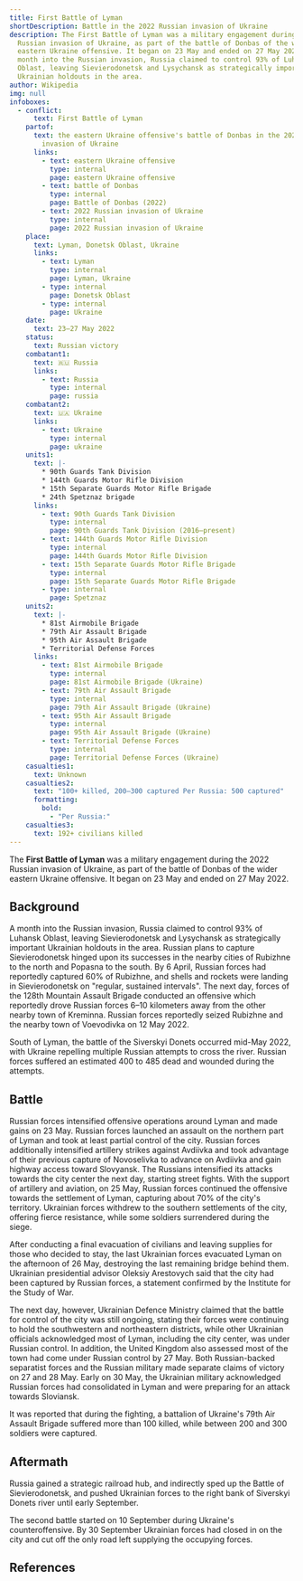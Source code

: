 ```yaml
---
title: First Battle of Lyman
shortDescription: Battle in the 2022 Russian invasion of Ukraine
description: The First Battle of Lyman was a military engagement during the 2022
  Russian invasion of Ukraine, as part of the battle of Donbas of the wider
  eastern Ukraine offensive. It began on 23 May and ended on 27 May 2022. A
  month into the Russian invasion, Russia claimed to control 93% of Luhansk
  Oblast, leaving Sievierodonetsk and Lysychansk as strategically important
  Ukrainian holdouts in the area.
author: Wikipedia
img: null
infoboxes:
  - conflict:
      text: First Battle of Lyman
    partof:
      text: the eastern Ukraine offensive's battle of Donbas in the 2022 Russian
        invasion of Ukraine
      links:
        - text: eastern Ukraine offensive
          type: internal
          page: eastern Ukraine offensive
        - text: battle of Donbas
          type: internal
          page: Battle of Donbas (2022)
        - text: 2022 Russian invasion of Ukraine
          type: internal
          page: 2022 Russian invasion of Ukraine
    place:
      text: Lyman, Donetsk Oblast, Ukraine
      links:
        - text: Lyman
          type: internal
          page: Lyman, Ukraine
        - type: internal
          page: Donetsk Oblast
        - type: internal
          page: Ukraine
    date:
      text: 23–27 May 2022
    status:
      text: Russian victory
    combatant1:
      text: 🇷🇺 Russia
      links:
        - text: Russia
          type: internal
          page: russia
    combatant2:
      text: 🇺🇦 Ukraine
      links:
        - text: Ukraine
          type: internal
          page: ukraine
    units1:
      text: |-
        * 90th Guards Tank Division 
        * 144th Guards Motor Rifle Division 
        * 15th Separate Guards Motor Rifle Brigade 
        * 24th Spetznaz brigade
      links:
        - text: 90th Guards Tank Division
          type: internal
          page: 90th Guards Tank Division (2016–present)
        - text: 144th Guards Motor Rifle Division
          type: internal
          page: 144th Guards Motor Rifle Division
        - text: 15th Separate Guards Motor Rifle Brigade
          type: internal
          page: 15th Separate Guards Motor Rifle Brigade
        - type: internal
          page: Spetznaz
    units2:
      text: |-
        * 81st Airmobile Brigade 
        * 79th Air Assault Brigade 
        * 95th Air Assault Brigade 
        * Territorial Defense Forces
      links:
        - text: 81st Airmobile Brigade
          type: internal
          page: 81st Airmobile Brigade (Ukraine)
        - text: 79th Air Assault Brigade
          type: internal
          page: 79th Air Assault Brigade (Ukraine)
        - text: 95th Air Assault Brigade
          type: internal
          page: 95th Air Assault Brigade (Ukraine)
        - text: Territorial Defense Forces
          type: internal
          page: Territorial Defense Forces (Ukraine)
    casualties1:
      text: Unknown
    casualties2:
      text: "100+ killed, 200–300 captured Per Russia: 500 captured"
      formatting:
        bold:
          - "Per Russia:"
    casualties3:
      text: 192+ civilians killed
---
```


The **First Battle of Lyman** was a military engagement during the 2022 Russian invasion of Ukraine, as part of the battle of Donbas of the wider eastern Ukraine offensive. It began on 23 May and ended on 27 May 2022.

## Background
A month into the Russian invasion, Russia claimed to control 93% of Luhansk Oblast, leaving Sievierodonetsk and Lysychansk as strategically important Ukrainian holdouts in the area. Russian plans to capture Sievierodonetsk hinged upon its successes in the nearby cities of Rubizhne to the north and Popasna to the south. By 6 April, Russian forces had reportedly captured 60% of Rubizhne, and shells and rockets were landing in Sievierodonetsk on "regular, sustained intervals". The next day, forces of the 128th Mountain Assault Brigade conducted an offensive which reportedly drove Russian forces 6–10 kilometers away from the other nearby town of Kreminna. Russian forces reportedly seized Rubizhne and the nearby town of Voevodivka on 12 May 2022.

South of Lyman, the battle of the Siverskyi Donets occurred mid-May 2022, with Ukraine repelling multiple Russian attempts to cross the river. Russian forces suffered an estimated 400 to 485 dead and wounded during the attempts.

## Battle
Russian forces intensified offensive operations around Lyman and made gains on 23 May. Russian forces launched an assault on the northern part of Lyman and took at least partial control of the city. Russian forces additionally intensified artillery strikes against Avdiivka and took advantage of their previous capture of Novoselivka to advance on Avdiivka and gain highway access toward Slovyansk. The Russians intensified its attacks towards the city center the next day, starting street fights. With the support of artillery and aviation, on 25 May, Russian forces continued the offensive towards the settlement of Lyman, capturing about 70% of the city's territory. Ukrainian forces withdrew to the southern settlements of the city, offering fierce resistance, while some soldiers surrendered during the siege.

After conducting a final evacuation of civilians and leaving supplies for those who decided to stay, the last Ukrainian forces evacuated Lyman on the afternoon of 26 May, destroying the last remaining bridge behind them. Ukrainian presidential advisor Oleksiy Arestovych said that the city had been captured by Russian forces, a statement confirmed by the Institute for the Study of War.

The next day, however, Ukrainian Defence Ministry claimed that the battle for control of the city was still ongoing, stating their forces were continuing to hold the southwestern and northeastern districts, while other Ukrainian officials acknowledged most of Lyman, including the city center, was under Russian control. In addition, the United Kingdom also assessed most of the town had come under Russian control by 27 May. Both Russian-backed separatist forces and the Russian military made separate claims of victory on 27 and 28 May. Early on 30 May, the Ukrainian military acknowledged Russian forces had consolidated in Lyman and were preparing for an attack towards Sloviansk.

It was reported that during the fighting, a battalion of Ukraine's 79th Air Assault Brigade suffered more than 100 killed, while between 200 and 300 soldiers were captured.

## Aftermath
Russia gained a strategic railroad hub, and indirectly sped up the Battle of Sievierodonetsk, and pushed Ukrainian forces to the right bank of Siverskyi Donets river until early September.

The second battle started on 10 September during Ukraine's counteroffensive. By 30 September Ukrainian forces had closed in on the city and cut off the only road left supplying the occupying forces.

## References
